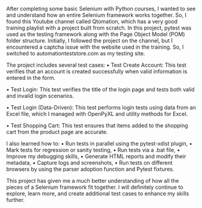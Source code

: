 After completing some basic Selenium with Python courses, I wanted to see and understand how an entire Selenium framework works together. So, I found this Youtube channel called Qtomation, which has a very good training playlist with a project built from scratch.
In this project, pytest was used as the testing framework along with the Page Object Model (POM) folder structure. Initially, I followed the project on the channel, but I encountered a captcha issue with the website used in the training. So, I switched to automationteststore.com as my testing site.

The project includes several test cases:
• Test Create Account: 
This test verifies that an account is created successfully when valid information is entered in the form.

• Test Login:
This test verifies the title of the login page and tests both valid and invalid login scenarios.

• Test Login (Data-Driven):
This test performs login tests using data from an Excel file, which I managed with OpenPyXL and utility methods for Excel.

• Test Shopping Cart:
This test ensures that items added to the shopping cart from the product page are accurate.

I also learned how to:
• Run tests in parallel using the pytest-xdist plugin,
• Mark tests for regression or sanity testing,
• Run tests via a .bat file,
• Improve my debugging skills,
• Generate HTML reports and modify their metadata,
• Capture logs and screenshots,
• Run tests on different browsers by using the parser adoption function and Pytest fixtures.

This project has given me a much better understanding of how all the pieces of a Selenium framework fit together. I will definitely continue to explore, learn more, and create additional test cases to enhance my skills further.
